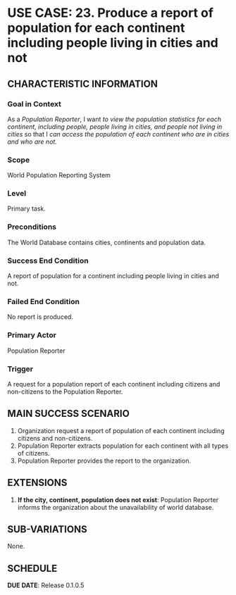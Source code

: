 # USE CASE: 23. Produce a report of population for each continent including people living in cities and not

## CHARACTERISTIC INFORMATION

### Goal in Context
As a *Population Reporter*, I want *to view the population statistics for each continent, including people, people living in cities, and people not living in cities* so that I *can access the population of each continent who are in cities and who are not.*

### Scope
World Population Reporting System

### Level
Primary task.

### Preconditions
The World Database contains cities, continents and population data.

### Success End Condition
A report of population for a continent including people living in cities and not.

### Failed End Condition
No report is produced.

### Primary Actor
Population Reporter

### Trigger
A request for a population report of each continent including citizens and non-citizens to the Population Reporter.

## MAIN SUCCESS SCENARIO
1. Organization request a report of population of each continent including citizens and non-citizens.
2. Population Reporter extracts population for each continent with all types of citizens.
3. Population Reporter provides the report to the organization.

## EXTENSIONS
1. **If the city, continent, population does not exist**:
    Population Reporter informs the organization about the unavailability of world database.

## SUB-VARIATIONS
None.

## SCHEDULE
**DUE DATE**: Release 0.1.0.5